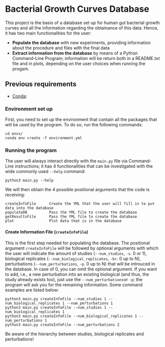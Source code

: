 # Bacterial Growth Curves Database
This project is the basis of a database set up for human gut bacterial growth curves and all the information regarding the obtainance of this data. Hence, it has two main functionalities for the user:
* **Populate the database** with new experiments, providing information about the procedure and files with the final data
* **Extract information from the database** by means of a Python Command-Line Program; information will be return both in a README.txt file and in plots, depending on the user choices when running the progam.

## Previous requirements
* [Conda](https://conda.io/projects/conda/en/latest/user-guide/install/index.html): 

### Environment set up
First, you need to set up the environment that contain all the packages that will be used by the program. To do so, run the following commands:
````
cd envs/
conda env create -f environment.yml
````

### Running the program
The user will always interact directly with the `main.py` file via Command-Line instructions; it has 4 functionalities that can be investigated with the wide commonly used `--help` command:
```
python3 main.py --help
```
We will then obtain the 4 possible positional arguments that the code is receiving:
```
createInfoFile      Create the YML that the user will fill in to put data into the database
populateDB          Pass the YML file to create the database
getResultsFile      Pass the YML file to create the database
plot                Plot data that is in the database
```
#### Create Information File (`createInfoFile`)
This is the first step needed for populating the database. The positional argument `createInfoFile` will be followed by optional arguments with which the user will indicate the amount of studies (`--num_studies`, `-s`. 0 or 1), biological replicates (`--num_biological_replicates`, `-br`. 0 up to N), perturbations (`--num_perturbations`, `-p`. 0 up to N) that will be introuced in the database. In case of 0, you can omit the optional argument.
If you want to add, i.e., a new perturbation into an existing biological (and thus, the study already exists too), just use the `--num_perturbations`or `-p`; the program will ask you for the remaining information.
Some command examples are listed below:
```
python3 main.py createInfoFile --num_studies 1 --num_biological_replicates 1 --num_perturbations 1
python3 main.py createInfoFile --num_studies 1 --num_biological_replicates 1
python3 main.py createInfoFile --num_biological_replicates 1 --num_perturbations 1
python3 main.py createInfoFile --num_perturbations 2
```


Be aware of the hierarchy between studies, biological replicates and perturbations!
